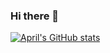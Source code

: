 ### Hi there 👋

<!--
**hehellooedas/hehellooedas** is a ✨ _special_ ✨ repository because its `README.md` (this file) appears on your GitHub profile.

Here are some ideas to get you started:

- 🔭 I’m currently working on ...
- 🌱 I’m currently learning ...
- 👯 I’m looking to collaborate on ...
- 🤔 I’m looking for help with ...
- 💬 Ask me about ...
- 📫 How to reach me: ...
- 😄 Pronouns: ...
- ⚡ Fun fact: ...
-->

[![April's GitHub stats](https://github-readme-stats.vercel.app/api?username=hehellooedas)](https://github.com/anuraghazra/github-readme-stats)

